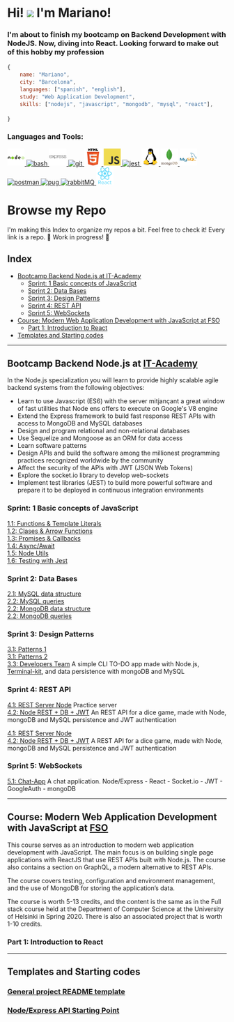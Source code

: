 

# Hi! <img src="https://media.tenor.com/images/f8f038de69370be3c9888783425c0299/tenor.gif" width="40"/> I'm Mariano!
### I'm about to finish my bootcamp on Backend Development with NodeJS. Now, diving into React. Looking forward to make out of this hobby my profession

``` javascript
{
    name: "Mariano",
    city: "Barcelona",
    languages: ["spanish", "english"],
    study: "Web Application Development",
    skills: ["nodejs", "javascript", "mongodb", "mysql", "react"],
    
}
```


<p align="left">
</p>

<h3 align="left">Languages and Tools:</h3>
<p align="left"> <a href="https://nodejs.org" target="_blank" rel="noreferrer"> <img src="https://raw.githubusercontent.com/devicons/devicon/master/icons/nodejs/nodejs-original-wordmark.svg" alt="nodejs" width="40" height="40"/> </a> <a href="https://www.gnu.org/software/bash/" target="_blank" rel="noreferrer"> <img src="https://www.vectorlogo.zone/logos/gnu_bash/gnu_bash-icon.svg" alt="bash" width="40" height="40"/> </a> <a href="https://expressjs.com" target="_blank" rel="noreferrer"> <img src="https://raw.githubusercontent.com/devicons/devicon/master/icons/express/express-original-wordmark.svg" alt="express" width="40" height="40"/> </a> <a href="https://git-scm.com/" target="_blank" rel="noreferrer"> <img src="https://www.vectorlogo.zone/logos/git-scm/git-scm-icon.svg" alt="git" width="40" height="40"/> </a> <a href="https://www.w3.org/html/" target="_blank" rel="noreferrer"> <img src="https://raw.githubusercontent.com/devicons/devicon/master/icons/html5/html5-original-wordmark.svg" alt="html5" width="40" height="40"/> </a> <a href="https://developer.mozilla.org/en-US/docs/Web/JavaScript" target="_blank" rel="noreferrer"> <img src="https://raw.githubusercontent.com/devicons/devicon/master/icons/javascript/javascript-original.svg" alt="javascript" width="40" height="40"/> </a> <a href="https://jestjs.io" target="_blank" rel="noreferrer"> <img src="https://www.vectorlogo.zone/logos/jestjsio/jestjsio-icon.svg" alt="jest" width="40" height="40"/> </a> <a href="https://www.linux.org/" target="_blank" rel="noreferrer"> <img src="https://raw.githubusercontent.com/devicons/devicon/master/icons/linux/linux-original.svg" alt="linux" width="40" height="40"/> </a> <a href="https://www.mongodb.com/" target="_blank" rel="noreferrer"> <img src="https://raw.githubusercontent.com/devicons/devicon/master/icons/mongodb/mongodb-original-wordmark.svg" alt="mongodb" width="40" height="40"/> </a> <a href="https://www.mysql.com/" target="_blank" rel="noreferrer"> <img src="https://raw.githubusercontent.com/devicons/devicon/master/icons/mysql/mysql-original-wordmark.svg" alt="mysql" width="40" height="40"/> </a><a href="https://postman.com" target="_blank" rel="noreferrer"> <img src="https://www.vectorlogo.zone/logos/getpostman/getpostman-icon.svg" alt="postman" width="40" height="40"/> </a> <a href="https://pugjs.org" target="_blank" rel="noreferrer"> <img src="https://cdn.worldvectorlogo.com/logos/pug.svg" alt="pug" width="40" height="40"/> </a> <a href="https://www.rabbitmq.com" target="_blank" rel="noreferrer"> <img src="https://www.vectorlogo.zone/logos/rabbitmq/rabbitmq-icon.svg" alt="rabbitMQ" width="40" height="40"/> </a> <a href="https://reactjs.org/" target="_blank" rel="noreferrer"> <img src="https://raw.githubusercontent.com/devicons/devicon/master/icons/react/react-original-wordmark.svg" alt="react" width="40" height="40"/> </a> </p>




# Browse my Repo

I'm making this Index to organize my repos a bit. Feel free to check it! Every link is a repo. :construction_worker: Work in progress! :construction_worker:

## Index
  
  * [Bootcamp Backend Node.js at IT-Academy](#bootcamp-backend-nodejs-at--it-academy--https---wwwbarcelonactivacat-es-itacademy-)
    + [Sprint: 1 Basic concepts of JavaScript](#sprint--1-basic-concepts-of-javascript)
    + [Sprint 2: Data Bases](#sprint-2--data-bases)
    + [Sprint 3: Design Patterns](#sprint-3--design-patterns)
    + [Sprint 4: REST API](#sprint-4--rest-api)
    + [Sprint 5: WebSockets](#sprint-5--websockets)
  * [Course: Modern Web Application Development with JavaScript at FSO](#course--modern-web-application-development-with-javascript-at--fso--https---fullstackopencom-en-about-)
    + [Part 1: Introduction to React](#part-1--introduction-to-react)
  * [Templates and Starting codes](#templates-and-starting-codes)

---


## Bootcamp Backend Node.js at [IT-Academy](https://www.barcelonactiva.cat/es/itacademy)
In the Node.js specialization you will learn to provide highly scalable agile backend systems from the following objectives:

* Learn to use Javascript (ES6) with the server mitjançant a great window of fast utilities that Node ens offers to execute on Google's V8 engine
* Extend the Express framework to build fast response REST APIs with access to MongoDB and MySQL databases
* Design and program relational and non-relational databases
* Use Sequelize and Mongoose as an ORM for data access
* Learn software patterns
* Design APIs and build the software among the millionest programming practices recognized worldwide by the community
* Affect the security of the APIs with JWT (JSON Web Tokens)
* Explore the socket.io library to develop web-sockets
* Implement test libraries (JEST) to build more powerful software and prepare it to be deployed in continuous integration environments 
### Sprint: 1 Basic concepts of JavaScript

 [1.1: Functions & Template Literals](https://github.com/mariano-farace/SPRINT1-ITAcademey)<br>
 [1.2: Clases & Arrow Functions](https://github.com/mariano-farace/SPRINT1-ITAcademey) <br>
 [1.3: Promises & Callbacks](https://github.com/mariano-farace/SPRINT1-ITAcademey)<br>
 [1.4: Async/Await](https://github.com/mariano-farace/SPRINT1-ITAcademey)<br>
 [1.5: Node Utils](https://github.com/mariano-farace/SPRINT1-ITAcademey)<br>
 [1.6: Testing with Jest](https://github.com/mariano-farace/SPRINT1-ITAcademey)<br>

### Sprint 2: Data Bases
[2.1: MySQL data structure](https://github.com/mariano-farace/SPRINT2-ITAcademey)<br>
[2.2: MySQL queries](https://github.com/mariano-farace/SPRINT2-ITAcademey)<br>
[2.2: MongoDB data structure](https://github.com/mariano-farace/SPRINT2-ITAcademey)<br>
[2.2: MongoDB queries](https://github.com/mariano-farace/SPRINT2-ITAcademey)<br>
### Sprint 3: Design Patterns
[3.1: Patterns 1](https://github.com/mariano-farace/SPRINT3-ITAcademey)<br>
[3.1: Patterns 2](https://github.com/mariano-farace/SPRINT3-ITAcademey)<br>
[3.3: Developers Team](https://github.com/mariano-farace/itacademy-sprint3.3-DevelopersTeam/tree/main) A simple CLI TO-DO app made with Node.js, [Terminal-kit](https://www.npmjs.com/package/terminal-kit), and data persistence with mongoDB and MySQL <br>
### Sprint 4: REST API

[4.1: REST Server Node](https://github.com/mariano-farace/SPRINT4-ITAcademey-Node-REST-Server) Practice server<br>
[4.2: Node REST + DB + JWT](https://github.com/mariano-farace/SPRINT4-ITAcademey-DiceGame) An REST API for a dice game, made with Node, mongoDB and MySQL persistence and JWT authentication<br>

[4.1: REST Server Node](https://github.com/mariano-farace/SPRINT4-ITAcademey-Node-REST-Server)<br>
[4.2: Node REST + DB + JWT](https://github.com/mariano-farace/SPRINT4-ITAcademey-DiceGame) A REST API for a dice game, made with Node, mongoDB and MySQL persistence and JWT authentication<br>

### Sprint 5: WebSockets
[5.1: Chat-App](https://github.com/mariano-farace/SPRINT5-ITAcademey-Chat-App) A chat application. Node/Express - React - Socket.io - JWT - GoogleAuth - mongoDB


---



## Course: Modern Web Application Development with JavaScript at [FSO](https://fullstackopen.com/en/about)

<p>This course serves as an introduction to modern web application development with JavaScript. The main focus is on building single page applications with ReactJS that use REST APIs built with Node.js. The course also contains a section on GraphQL, a modern alternative to REST APIs.

The course covers testing, configuration and environment management, and the use of MongoDB for storing the application’s data.

The course is worth 5-13 credits, and the content is the same as in the Full stack course held at the Department of Computer Science at the University of Helsinki in Spring 2020. There is also an associated project that is worth 1-10 credits.</p>

### Part 1: Introduction to React

---

## Templates and Starting codes
### [General project README template](https://github.com/mariano-farace/Best-README-Template)<br>
### [Node/Express API Starting Point](https://github.com/mariano-farace/node-express-start-point)<br>



 

